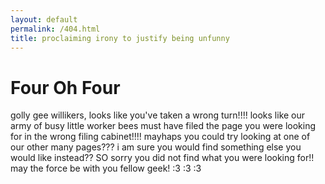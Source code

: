 ```yaml
---
layout: default
permalink: /404.html
title: proclaiming irony to justify being unfunny
---
```


# Four Oh Four

golly gee willikers, looks like you've taken a wrong turn!!!! looks like our army of busy little worker bees must have filed the page you were looking for in the wrong filing cabinet!!!! mayhaps you could try looking at one of our other many pages??? i am sure you would find something else you would like instead?? SO sorry you did not find what you were looking for!! may the force be with you fellow geek! :3 :3 :3
